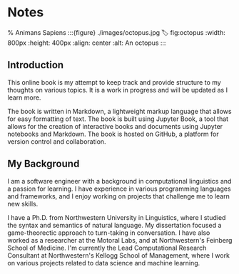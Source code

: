 # Notes

% Animans Sapiens
:::{figure} ./images/octopus.jpg
:label: fig:octopus
:width: 800px
:height: 400px
:align: center
:alt: An octopus
:::

## Introduction
This online book is my attempt to keep track and provide structure to my thoughts on various topics. It is a work in progress and will be updated as I learn more.

The book is written in Markdown, a lightweight markup language that allows for easy formatting of text. The book is built using Jupyter Book, a tool that allows for the creation of interactive books and documents using Jupyter notebooks and Markdown.
The book is hosted on GitHub, a platform for version control and collaboration.

## My Background
I am a software engineer with a background in computational linguistics and a passion for learning. I have experience in various programming languages and frameworks, and I enjoy working on projects that challenge me to learn new skills.

I have a Ph.D. from Northwestern University in Linguistics, where I studied the syntax and semantics of natural language. My dissertation focused a game-theorectic approach to turn-taking in conversation. I have also worked as a researcher at the Motoral Labs, and at Northwestern's Feinberg School of Medicine. I'm currently the Lead Computational Research Consultant at Northwestern's Kellogg School of Management, where I work on various projects related to data science and machine learning.


